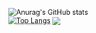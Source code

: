 ![Anurag's GitHub stats](https://github-readme-stats.vercel.app/api?username=anuraghazra&show_icons=true&theme=synthwave)<br>
[![Top Langs](https://github-readme-stats.vercel.app/api/top-langs/?username=anuraghazra&layout=compact)](https://github.com/anuraghazra/github-readme-stats)
<img align="center" src="https://github-readme-stats.vercel.app/api/top-langs/?username={YOUR_USERNAME}&theme=transparent&hide_border=true&layout=donut-vertical&langs_count=6" />
